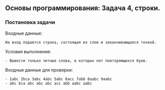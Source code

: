 
## Основы программирования: Задача 4, строки.


### Постановка задачи


Входные данные:
```
На вход подается строка, состоящая из слов и заканчивающаяся точкой.
```

Условия выполнения:
```
- Вывести только четные слова, в которых нет повторяющихся букв.
```

Входные данные для проверки:
```
- 1abc 2bca 3abc 4abc 5abc 6acc 7abb 8aabc 9aabc
- abc bca abc abc abc acc abb aabc aabc
```
